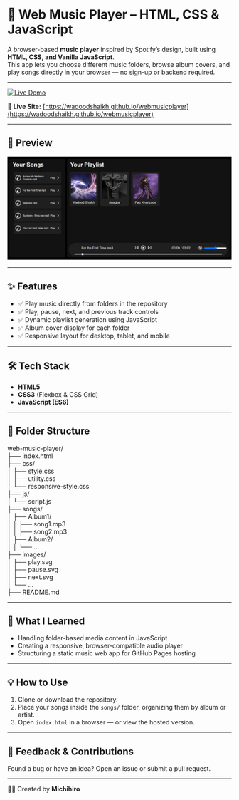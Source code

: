
# 🎵 Web Music Player – HTML, CSS & JavaScript

A browser-based **music player** inspired by Spotify’s design, built using **HTML, CSS, and Vanilla JavaScript**.  
This app lets you choose different music folders, browse album covers, and play songs directly in your browser — no sign-up or backend required.

---

[![Live Demo](https://img.shields.io/badge/Live%20Demo-1DB954?style=for-the-badge&logo=spotify&logoColor=white)](https://wadoodshaikh.github.io/webmusicplayer/)

🔗 **Live Site:** [https://wadoodshaikh.github.io/webmusicplayer](https://wadoodshaikh.github.io/webmusicplayer)

---

## 📸 Preview

![Music Player Screenshot](images/screenshot.PNG)

---

## ✨ Features

- ✅ Play music directly from folders in the repository  
- ✅ Play, pause, next, and previous track controls  
- ✅ Dynamic playlist generation using JavaScript  
- ✅ Album cover display for each folder  
- ✅ Responsive layout for desktop, tablet, and mobile  

---

## 🛠️ Tech Stack

- **HTML5**
- **CSS3** (Flexbox & CSS Grid)
- **JavaScript (ES6)**

---

## 📁 Folder Structure

web-music-player/<br>
├── index.html<br>
├── css/<br>
│ ├── style.css<br>
│ ├── utility.css<br>
│ └── responsive-style.css<br>
├── js/<br>
│ └── script.js<br>
├── songs/<br>
│ ├── Album1/<br>
│ │ ├── song1.mp3<br>
│ │ ├── song2.mp3<br>
│ ├── Album2/<br>
│ │ └── ...<br>
├── images/<br>
│ ├── play.svg<br>
│ ├── pause.svg<br>
│ ├── next.svg<br>
│ └── ...<br>
├── README.md<br>



---

## 🧠 What I Learned

- Handling folder-based media content in JavaScript  
- Creating a responsive, browser-compatible audio player  
- Structuring a static music web app for GitHub Pages hosting  

---

## 💡 How to Use

1. Clone or download the repository.
2. Place your songs inside the `songs/` folder, organizing them by album or artist.
3. Open `index.html` in a browser — or view the hosted version.

---

## 📮 Feedback & Contributions

Found a bug or have an idea? Open an issue or submit a pull request.

---

👨‍💻 Created by **Michihiro**
